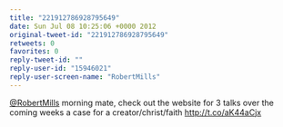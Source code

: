 ```yaml
---
title: "221912786928795649"
date: Sun Jul 08 10:25:06 +0000 2012
original-tweet-id: "221912786928795649"
retweets: 0
favorites: 0
reply-tweet-id: ""
reply-user-id: "15946021"
reply-user-screen-name: "RobertMills"
---
```

<a href="https://twitter.com/RobertMills">@RobertMills</a> morning mate, check out the website for 3 talks over the coming weeks a case for a creator/christ/faith http://t.co/aK44aCjx

